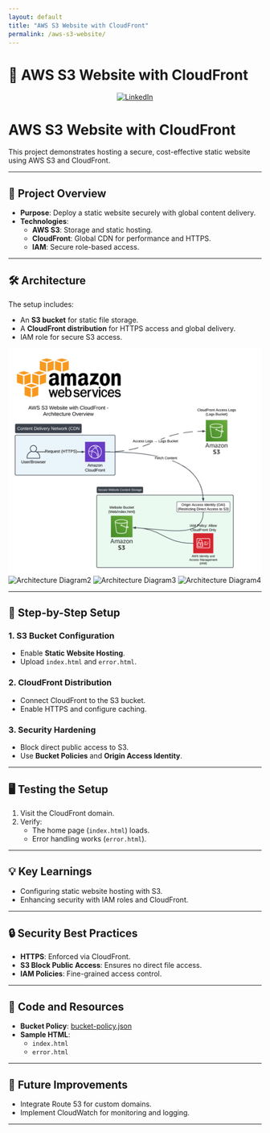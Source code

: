 ```yaml
---
layout: default
title: "AWS S3 Website with CloudFront"
permalink: /aws-s3-website/
---
```


# 🚀 AWS S3 Website with CloudFront

<!-- LinkedIn logo and link at the top -->
<div style="text-align: center; margin-bottom: 20px;">
  <a href="https://www.linkedin.com/in/cameron-ws/" target="_blank" aria-label="LinkedIn">
    <img src="https://cdn-icons-png.flaticon.com/512/61/61109.png" alt="LinkedIn" style="width: 30px; height: 30px;"/>
  </a>
</div>


# AWS S3 Website with CloudFront

This project demonstrates hosting a secure, cost-effective static website using AWS S3 and CloudFront.

---

## 🚀 Project Overview

- **Purpose**: Deploy a static website securely with global content delivery.
- **Technologies**:
  - **AWS S3**: Storage and static hosting.
  - **CloudFront**: Global CDN for performance and HTTPS.
  - **IAM**: Secure role-based access.

---

## 🛠️ Architecture

The setup includes:
- An **S3 bucket** for static file storage.
- A **CloudFront distribution** for HTTPS access and global delivery.
- IAM role for secure S3 access.

![Architecture Diagram1](/images/aws-s3-web-diagram)
![Architecture Diagram2](aws-s3-web-diagram)
![Architecture Diagram3](/images/aws-s3-web-diagram.png)
![Architecture Diagram4](/aws-s3-web-diagram)

---

## 🔧 Step-by-Step Setup

### 1. S3 Bucket Configuration
- Enable **Static Website Hosting**.
- Upload `index.html` and `error.html`.

### 2. CloudFront Distribution
- Connect CloudFront to the S3 bucket.
- Enable HTTPS and configure caching.

### 3. Security Hardening
- Block direct public access to S3.
- Use **Bucket Policies** and **Origin Access Identity**.

---

## 🖥️ Testing the Setup

1. Visit the CloudFront domain.
2. Verify:
   - The home page (`index.html`) loads.
   - Error handling works (`error.html`).

---

## 💡 Key Learnings

- Configuring static website hosting with S3.
- Enhancing security with IAM roles and CloudFront.

---

## 🔒 Security Best Practices

- **HTTPS**: Enforced via CloudFront.
- **S3 Block Public Access**: Ensures no direct file access.
- **IAM Policies**: Fine-grained access control.

---

## 📜 Code and Resources

- **Bucket Policy**: [bucket-policy.json](bucket-policy.json)
- **Sample HTML**:
  - `index.html`
  - `error.html`

---

## 📝 Future Improvements

- Integrate Route 53 for custom domains.
- Implement CloudWatch for monitoring and logging.




---

